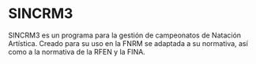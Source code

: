 # SINCRM3
SINCRM3 es un programa para la gestión de campeonatos de Natación Artística.
Creado para su uso en la FNRM se adaptada a su normativa, así como a la normativa de la RFEN y la FINA.
